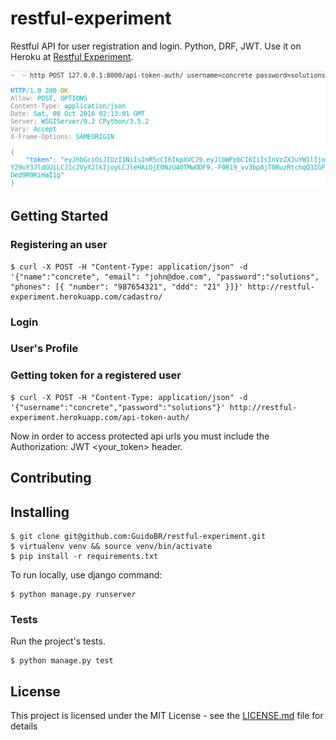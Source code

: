 # restful-experiment
Restful API for user registration and login. Python, DRF, JWT. Use it on Heroku at [Restful Experiment](https://restful-experiment.herokuapp.com/).

![Get Token JWT Example](httpie-get-token-example.png)

## Getting Started

### Registering an user

```
$ curl -X POST -H "Content-Type: application/json" -d '{"name":"concrete", "email": "john@doe.com", "password":"solutions", "phones": [{ "number": "987654321", "ddd": "21" }]}' http://restful-experiment.herokuapp.com/cadastro/
```

### Login 

### User's Profile

### Getting token for a registered user

```
$ curl -X POST -H "Content-Type: application/json" -d '{"username":"concrete","password":"solutions"}' http://restful-experiment.herokuapp.com/api-token-auth/
```

Now in order to access protected api urls you must include the Authorization: JWT <your_token> header.

## Contributing

## Installing

```
$ git clone git@github.com:GuidoBR/restful-experiment.git
$ virtualenv venv && source venv/bin/activate
$ pip install -r requirements.txt
```

To run locally, use django command:

```
$ python manage.py runserver
```

### Tests

Run the project's tests.

```
$ python manage.py test
```

## License

This project is licensed under the MIT License - see the [LICENSE.md](LICENSE) file for details
